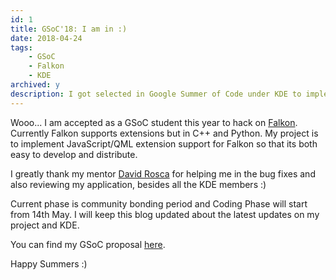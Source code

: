 ```yaml
---
id: 1
title: GSoC'18: I am in :)
date: 2018-04-24
tags:
    - GSoC
    - Falkon
    - KDE
archived: y
description: I got selected in Google Summer of Code under KDE to implement JavaScript/QML extension support for Falkon.
---
```

Wooo... I am accepted as a GSoC student this year to hack on [Falkon](http://falkon.org). Currently Falkon supports extensions but in C++ and Python. My project is to implement JavaScript/QML extension support for Falkon so that its both easy to develop and distribute.

I greatly thank my mentor [David Rosca](http://github.com/nowrep) for helping me in the bug fixes and also reviewing my application, besides all the KDE members :\)

Current phase is community bonding period and Coding Phase will start from 14th May. I will keep this blog updated about the latest updates on my project and KDE.

You can find my GSoC proposal [here](draft.pdf).

Happy Summers :)

